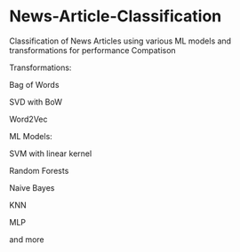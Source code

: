 # News-Article-Classification

Classification of News Articles using various ML models and transformations for performance Compatison

Transformations:

Bag of Words

SVD with BoW

Word2Vec

ML Models:

SVM with linear kernel

Random Forests

Naive Bayes

KNN

MLP

and more
